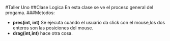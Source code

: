 #Taller Uno
##Clase Logica
En esta clase se ve el proceso general del progama.
###Metodos:
+ **pres(int, int)** Se ejecuta cuando el usuario da click con el mouse,los dos enteros son las posiciones del mouse.
+ **drag(int,int)** hace otra cosa.
